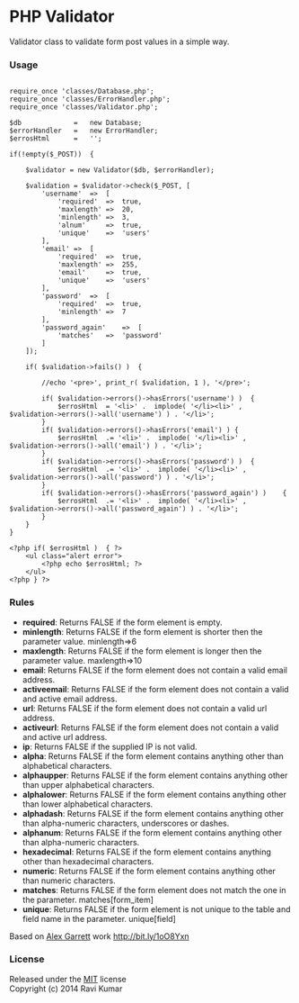 # PHP Validator #

Validator class to validate form post values in a simple way. 

### Usage ###

~~~

require_once 'classes/Database.php';
require_once 'classes/ErrorHandler.php';
require_once 'classes/Validator.php';

$db             =   new Database;
$errorHandler   =   new ErrorHandler;
$errosHtml      =   '';

if(!empty($_POST))  {

    $validator = new Validator($db, $errorHandler);

    $validation = $validator->check($_POST, [
        'username'  =>  [
            'required'  =>  true,
            'maxlength' =>  20,
            'minlength' =>  3,
            'alnum'     =>  true,
            'unique'    =>  'users'
        ],
        'email' =>  [
            'required'  =>  true,
            'maxlength' =>  255,
            'email'     =>  true,
            'unique'    =>  'users'
        ],
        'password'  =>  [
            'required'  =>  true,
            'minlength' =>  7
        ],
        'password_again'    =>  [
            'matches'   =>  'password'
        ]       
    ]);
    
    if( $validation->fails() )  {

        //echo '<pre>', print_r( $validation, 1 ), '</pre>';

        if( $validation->errors()->hasErrors('username') )  {
            $errosHtml  = '<li>' .  implode( '</li><li>' ,  $validation->errors()->all('username') ) . '</li>'; 
        }
        if( $validation->errors()->hasErrors('email') ) {
            $errosHtml  .= '<li>' .  implode( '</li><li>' ,  $validation->errors()->all('email') ) . '</li>';   
        }
        if( $validation->errors()->hasErrors('password') )  {       
            $errosHtml  .= '<li>' .  implode( '</li><li>' ,  $validation->errors()->all('password') ) . '</li>';    
        }
        if( $validation->errors()->hasErrors('password_again') )    {       
            $errosHtml  .= '<li>' .  implode( '</li><li>' ,  $validation->errors()->all('password_again') ) . '</li>';  
        }       
    }
}

<?php if( $errosHtml )  { ?>
    <ul class="alert error">
        <?php echo $errosHtml; ?>
    </ul>       
<?php } ?>
~~~

### Rules ###

 * __required__: Returns FALSE if the form element is empty. 
 * __minlength__: Returns FALSE if the form element is shorter then the parameter value. minlength=>6
 * __maxlength__: Returns FALSE if the form element is longer then the parameter value. maxlength=>10  
 * __email__: Returns FALSE if the form element does not contain a valid email address.
 * __activeemail__: Returns FALSE if the form element does not contain a valid and active email address. 
 * __url__: Returns FALSE if the form element does not contain a valid url address.
 * __activeurl__: Returns FALSE if the form element does not contain a valid and active url address.
 * __ip__: Returns FALSE if the supplied IP is not valid.
 * __alpha__: Returns FALSE if the form element contains anything other than alphabetical characters.
 * __alphaupper__: Returns FALSE if the form element contains anything other than upper alphabetical characters.
 * __alphalower__: Returns FALSE if the form element contains anything other than lower alphabetical characters.
 * __alphadash__: Returns FALSE if the form element contains anything other than alpha-numeric characters, underscores or dashes.
 * __alphanum__: Returns FALSE if the form element contains anything other than alpha-numeric characters.
 * __hexadecimal__: Returns FALSE if the form element contains anything other than hexadecimal characters.
 * __numeric__: Returns FALSE if the form element contains anything other than numeric characters.
 * __matches__: Returns FALSE if the form element does not match the one in the parameter. matches[form_item] 
 * __unique__: Returns FALSE if the form element is not unique to the table and field name in the parameter. unique[field]

Based on [Alex Garrett](https://twitter.com/alexgarrett) work http://bit.ly/1oO8Yxn

### License ###

Released under the [MIT](http://www.opensource.org/licenses/mit-license.php) license<br>
Copyright (c) 2014 Ravi Kumar